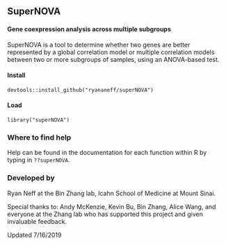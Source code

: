 ## SuperNOVA

#### Gene coexpression analysis across multiple subgroups

SuperNOVA is a tool to determine whether two genes are better represented by a global correlation model or multiple correlation models between two or more subgroups of samples, using an ANOVA-based test.

#### Install

```{R}
devtools::install_github("ryananeff/superNOVA")
```

#### Load 
```{R}
library("superNOVA")
```

### Where to find help

Help can be found in the documentation for each function within R by typing in `??superNOVA`.

### Developed by

Ryan Neff at the Bin Zhang lab, Icahn School of Medicine at Mount Sinai.

Special thanks to: Andy McKenzie, Kevin Bu, Bin Zhang, Alice Wang, and everyone at the Zhang lab who has supported this project and given invaluable feedback.

Updated 7/16/2019
